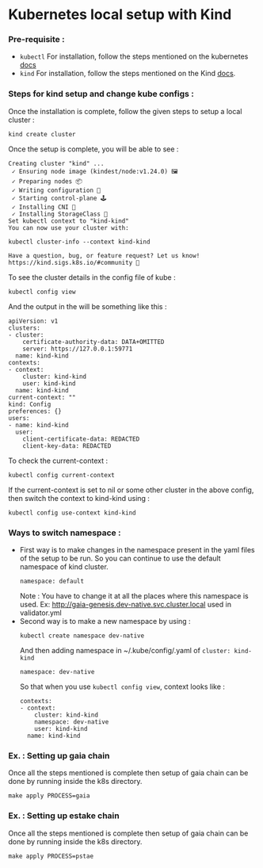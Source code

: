<!--
order: 1
-->

# Kubernetes local setup with Kind

### Pre-requisite : 
- `kubectl` For installation, follow the steps mentioned on the kubernetes [docs](https://kubernetes.io/docs/tasks/tools/)
- `kind` For installation, follow the steps mentioned on the Kind [docs](https://kind.sigs.k8s.io/docs/user/quick-start/#installation). 

### Steps for kind setup and change kube configs :

Once the installation is complete, follow the given steps to setup a local cluster :
```commandline
kind create cluster
```

Once the setup is complete, you will be able to see : 
```commandline
Creating cluster "kind" ...
 ✓ Ensuring node image (kindest/node:v1.24.0) 🖼
 ✓ Preparing nodes 📦
 ✓ Writing configuration 📜
 ✓ Starting control-plane 🕹️
 ✓ Installing CNI 🔌
 ✓ Installing StorageClass 💾
Set kubectl context to "kind-kind"
You can now use your cluster with:

kubectl cluster-info --context kind-kind

Have a question, bug, or feature request? Let us know! https://kind.sigs.k8s.io/#community 🙂
```

To see the cluster details in the config file of kube : 
```commandline
kubectl config view
```
And the output in the will be something like this : 
```commandline
apiVersion: v1
clusters:
- cluster:
    certificate-authority-data: DATA+OMITTED
    server: https://127.0.0.1:59771
  name: kind-kind
contexts:
- context:
    cluster: kind-kind
    user: kind-kind
  name: kind-kind
current-context: ""
kind: Config
preferences: {}
users:
- name: kind-kind
  user:
    client-certificate-data: REDACTED
    client-key-data: REDACTED
```

To check the current-context :
```commandline
kubectl config current-context
```

If the current-context is set to nil or some other cluster in the above config, then switch the context to kind-kind using :
```commandline
kubectl config use-context kind-kind
```

### Ways to switch namespace :  
- First way is to make changes in the namespace present in the yaml files of the setup to be run. 
  So you can continue to use the default namespace of kind cluster.
    ```
    namespace: default
    ```
  Note : You have to change it at all the places where this namespace is used. Ex: http://gaia-genesis.dev-native.svc.cluster.local used in validator.yml
- Second way is to make a new namespace by using :
   ```commandline
   kubectl create namespace dev-native
   ```
  And then adding namespace in ~/.kube/config/<kube-config>.yaml of `cluster: kind-kind`
   ```
   namespace: dev-native
   ```
  So that when you use `kubectl config view`, context looks like :
   ```
   contexts:
   - context:
       cluster: kind-kind
       namespace: dev-native
       user: kind-kind
     name: kind-kind 
   ```

### Ex. : Setting up gaia chain
Once all the steps mentioned is complete then setup of gaia chain can be done by running inside the k8s directory.
```commandline
make apply PROCESS=gaia
```

### Ex. : Setting up estake chain
Once all the steps mentioned is complete then setup of gaia chain can be done by running inside the k8s directory.
```commandline
make apply PROCESS=pstae
```
